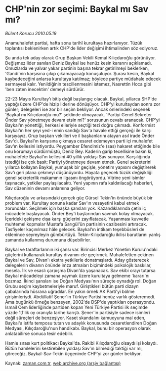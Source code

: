 # CHP'nin zor seçimi: Baykal mı Sav mı?

*Bülent Korucu 2010.05.19*

<td class="columnist-detail">
<p>Anamuhalefet partisi, hafta sonu tarihî kurultaya hazırlanıyor. Tüzük toplantısı beklenirken artık CHP'de lider değişimi ihtimalinden söz ediyoruz.</p>
<p>
<div id="haberMetinDiv">
<p>Şu anda tek aday olarak Grup Başkan Vekili Kemal Kılıçdaroğlu görünüyor. Değişmez lider sanılan Deniz Baykal ise henüz kesin kararını açıklamadı. Omuzlarda ve yalvar yakar partinin başına tekrar getirilmeyi beklerken, 'Gandi'nin karşısına çıkıp çıkamayacağı konuşuluyor. Şurası kesin, Baykal kaybedeceğini anlarsa kurultaya katılmaz; böylece partiye müdahale edecek sermayesi kalır. Yenildiğinin tescillenmesini istemez, Nasrettin Hoca gibi 'ben zaten inecektim' demeyi sürdürür.
<p>22-23 Mayıs Kurultay'ı bitiş değil başlangıç olacak. Baykal, yıllarca SHP'de yaptığı üzere CHP'de hizip liderine dönüşüyor. CHP'yi kurultaydan sonra zor günler; delegeleri ise zor bir seçim bekliyor. Ancak önlerindeki seçenek 'Baykal mı Kılıçdaroğlu mu?' şeklinde olmayacak. 'Partiyi Genel Sekreter Önder Sav yönetmeye devam etsin mi?' sorusunun cevabı aranacak. CHP'yi Baykal'ın yönettiği, herkesi elleriyle seçtiği tezi doğru çıkmadı. Konformist Baykal'ın her şeyi yed-i emin sandığı Sav'a havale ettiği gerçeği ile karşı karşıyayız. Grup başkan vekilleri ve il başkanlarını atayan asıl irade Önder Sav'dı. Baykal'ın karşısına çıkmaya cesaret edemeyen parti içi muhalefet Sav'ın kellesini istiyordu. Peygamber Efendimiz'e (sas) hakaret ettiğinde bile onu korumayı sürdürmüştü, Deniz Bey. Kaderin garip tecellisine bakın ki, muhalefete Baykal'ın kellesini 40 yıllık yoldaşı Sav sunuyor. Karşılığında istediği ise çok basit: Partiyi yönetmeye devam etmek. Genel sekreterini yıllarca kollayan Baykal, yumuşak bir geçişle, yönetim yapısını değiştirerek Sav'ı geri plana çekmeyi düşünüyordu. Hayata geçecek tüzük değişikliği genel sekreterlik makamının ilgasını öngörüyordu. Vitrine yeni isimler taşınacak, yetkiler paylaşılacaktı. Yeni yapının rafa kaldırılacağı haberleri, Sav düzeninin devamı anlamına geliyor.
<p>Kılıçdaroğlu ve arkasındaki gerçek güç Gürsel Tekin'in önünde büyük bir problem var. Kurultay sonuna kadar Sav'ın vesayetini kabul etmek zorundalar. Seçilmek için başka şansları yok. Kazandıklarında çetin iç mücadele başlayacak. Önder Bey'i başlarından savmak kolay olmayacak. İçerideki çekişme dışa karşı güçlerini zayıflatacak. Yaşanması kuvvetle muhtemel kopmalar Mustafa Sarıgül'ün partisinin cazibesini artıracak. Tasfiyeler kaçınılmaz hâle gelecek. Baykal'ın intikam teşebbüsleri de eklenince seyreyleyin gümbürtüyü. Tekin-Kılıçdaroğlu ikilisi barutlarını yanlış zamanda kullanmış durumuna düşebilirler.
<p>Baykal ve taraftarlarının iki şansı var. Birincisi Merkez Yönetim Kurulu'ndaki güçlerini kullanarak kurultay divanını ele geçirmek. Muhalefetten çekinen Baykal ve Sav, Divan'ı ekstra yetkilerle donatmışlardı. Aday gösterecek delegelerin divanın önünde imza atmaları biçimindeki psikolojik baskılar, mesela. İlk ve esaslı çarpışma Divan'da yaşanacak. Sav ekibi orayı tutarsa Baykal mücadeleyi zamana yaymak üzere kurultaya gelmeme 'kararı'nı bozmaz. İkinci şansları ise Doğan Medyası'nın süreçte oynadığı rol. Doğan Grubu seçim kaybetmeleriyle maruf. Giriştikleri bütün parti dizayn çabalarında hüsrana uğradılar. En yakın örnek AK Parti'yi bölme girişimleriydi. Abdüllatif Şener'in Türkiye Partisi henüz varlık gösteremedi. Ama bugünkü örneğe benzeyen, 2002'de DSP'de yaptıkları operasyondu. İsmail Cem liderliğinde partiden kopan Yeni Türkiye Partisi ilk seçimde yüzde 1,1'lik oy oranıyla tarihe karıştı. Şener'in partisiyle sadece isimleri değil süreçleri de benzeşiyor. Kaset skandalını kamuoyuna mal eden, Baykal'a istifa temposu tutan ve adaylık konusunda cesaretlendiren Doğan Medyası, Kılıçdaroğlu'nun handikabı. Baykal, bunu bir operasyon olarak anlatabilirse sonuca tesir edebilir.
<p>Hamle sırası kurt politikacı Baykal'da. Rakibi Kılıçdaroğlu olsaydı işi kolaydı. Bütün hamlelerini kestirebilen yoldaşı Sav'ın bilmediği taktiği var mı, göreceğiz. Baykal-Sav-Tekin üçgeninde CHP'yi zor günler bekliyor.</p></p></p></p></p></div>
</p>
<a href="http://web.archive.org/web/20110107101508/mailto:b.korucu@zaman.com.tr">
</a></td>

Kaynak: [zaman.com.tr](http://zaman.com.tr/yazar.do?yazino=985654), [web.archive.org (arşiv bağlantısı)](http://web.archive.org/web/20110107101508/http://www.zaman.com.tr/yazar.do?yazino=985654)
